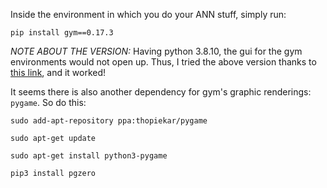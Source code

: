 

Inside the environment in which you do your ANN stuff, simply run:

```
pip install gym==0.17.3
```

*NOTE ABOUT THE VERSION:* Having python 3.8.10, the gui for the gym environments would not open up. Thus, I tried the above version thanks to [this link](https://stackoverflow.com/questions/73667333/open-ai-gym-environments-dont-render-dont-show-at-all), and it worked!

It seems there is also another dependency for gym's graphic renderings: `pygame`. So do this:

```
sudo add-apt-repository ppa:thopiekar/pygame

sudo apt-get update

sudo apt-get install python3-pygame

pip3 install pgzero
```